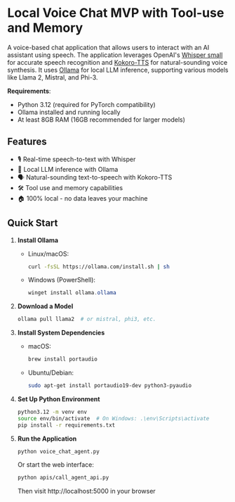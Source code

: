 # Local Voice Chat MVP with Tool-use and Memory

A voice-based chat application that allows users to interact with an AI assistant using speech. The application leverages OpenAI's [Whisper small](https://huggingface.co/openai/whisper-small) for accurate speech recognition and [Kokoro-TTS](https://huggingface.co/hexgrad/Kokoro-82M) for natural-sounding voice synthesis. It uses [Ollama](https://ollama.ai/) for local LLM inference, supporting various models like Llama 2, Mistral, and Phi-3.

**Requirements**:
- Python 3.12 (required for PyTorch compatibility)
- Ollama installed and running locally
- At least 8GB RAM (16GB recommended for larger models)

## Features

- 🎙️ Real-time speech-to-text with Whisper
- 🤖 Local LLM inference with Ollama
- 🗣️ Natural-sounding text-to-speech with Kokoro-TTS
- 🛠️ Tool use and memory capabilities
- 🏠 100% local - no data leaves your machine

## Quick Start

1. **Install Ollama**
   - Linux/macOS:
     ```bash
     curl -fsSL https://ollama.com/install.sh | sh
     ```
   - Windows (PowerShell):
     ```powershell
     winget install ollama.ollama
     ```

2. **Download a Model**
   ```bash
   ollama pull llama2  # or mistral, phi3, etc.
   ```

3. **Install System Dependencies**
   - macOS:
     ```bash
     brew install portaudio
     ```
   - Ubuntu/Debian:
     ```bash
     sudo apt-get install portaudio19-dev python3-pyaudio
     ```

4. **Set Up Python Environment**
   ```bash
   python3.12 -m venv env
   source env/bin/activate  # On Windows: .\env\Scripts\activate
   pip install -r requirements.txt
   ```

5. **Run the Application**
   ```bash
   python voice_chat_agent.py
   ```

   Or start the web interface:
   ```bash
   python apis/call_agent_api.py
   ```
   Then visit http://localhost:5000 in your browser
